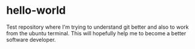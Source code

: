 # hello-world
Test repository where I'm 
trying to understand git better and 
also to work from the ubuntu terminal. 
This will hopefully help me to become a better 
software developer. 
